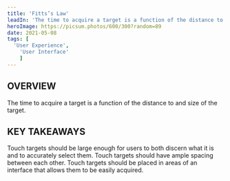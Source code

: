 ```yaml
---
title: 'Fitts’s Law'
leadIn: 'The time to acquire a target is a function of the distance to and size of the target.'
heroImage: https://picsum.photos/600/300?random=89
date: 2021-05-08
tags: [
  'User Experience',
	'User Interface'
	]
---
```


## OVERVIEW

The time to acquire a target is a function of the distance to and size of the target.

## KEY TAKEAWAYS

Touch targets should be large enough for users to both discern what it is and to accurately select them. Touch targets should have ample spacing between each other. Touch targets should be placed in areas of an interface that allows them to be easily acquired.
